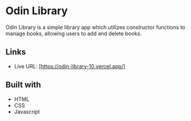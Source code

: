 # Odin Library
Odin Library is a simple library app which utilizes constructor functions to manage books, allowing users to add and delete books. 

## Links

- Live URL: [https://odin-library-10.vercel.app/]

## Built with

- HTML
- CSS 
- Javascript

